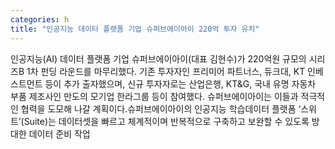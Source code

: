 ```yaml
---
categories: h
title: "인공지능 데이터 플랫폼 기업 슈퍼브에이아이 220억 투자 유치"
---
```

인공지능(AI) 데이터 플랫폼 기업 슈퍼브에이아이(대표 김현수)가 220억원 규모의 시리즈B 1차 펀딩 라운드를 마무리했다. 기존 투자자인 프리미어 파트너스, 듀크대, KT 인베스트먼트 등이 추가 출자했으며, 신규 투자자로는 산업은행, KT&G, 국내 유명 자동차 부품 제조사인 만도의 모기업 한라그룹 등이 참여했다. 슈퍼브에이아이는 이들과 적극적인 협력을 도모해 나갈 계획이다.슈퍼브에이아이의 인공지능 학습데이터 플랫폼 ‘스위트’(Suite)는 데이터셋을 빠르고 체계적이며 반복적으로 구축하고 보완할 수 있도록 방대한 데이터 준비 작업